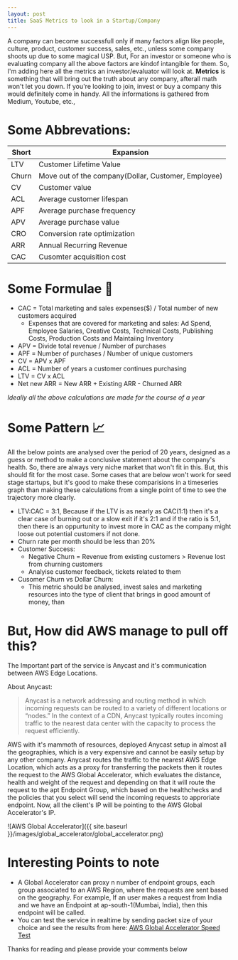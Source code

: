 ```yaml
---
layout: post
title: SaaS Metrics to look in a Startup/Company
---
```


A company can become successfull only if many factors align like people, culture, product, customer success, sales, etc., unless some company shoots up due to some magical USP. But, For an investor or someone who is evaluating company all the above factors are kindof intangible for them. So, I'm adding here all the metrics an investor/evaluator will look at. **Metrics** is something that will bring out the truth about any company, afterall math won't let you down. If you're looking to join, invest or buy a company this would definitely come in handy. All the informations is gathered from Medium, Youtube, etc.,

# Some Abbrevations:

| Short | Expansion |
| ----------- | ----------- |
| LTV | Customer Lifetime Value |
| Churn | Move out of the company(Dollar, Customer, Employee) |
| CV | Customer value |
| ACL | Average customer lifespan |
| APF | Average purchase frequency |
| APV | Average purchase value |
| CRO | Conversion rate optimization |
| ARR | Annual Recurring Revenue |
| CAC | Cusomter acquisition cost |


# Some Formulae :bear:

- CAC = Total marketing and sales expenses($) / Total number of new customers acquired
  - Expenses that are covered for marketing and sales: Ad Spend, Employee Salaries, Creative Costs, Technical Costs, Publishing Costs, Production Costs and Maintaiing Inventory
- APV = Divide total revenue / Number of purchases 
- APF = Number of purchases / Number of unique customers
- CV = APV x APF
- ACL = Number of years a customer continues purchasing
- LTV = CV x ACL
- Net new ARR = New ARR + Existing ARR - Churned ARR

*Ideally all the above calculations are made for the course of a year*

# Some Pattern :chart_with_upwards_trend:

All the below points are analysed over the period of 20 years, designed as a guess or method to make a conclusive statement about the company's health. So, there are always very niche market that won't fit in this. But, this should fit for the most case. Some cases that are below won't work for seed stage startups, but it's good to make these comparisions in a timeseries graph than making these calculations from a single point of time to see the trajectory more clearly.

- LTV:CAC = 3:1, Because if the LTV is as nearly as CAC(1:1) then it's a clear case of burning out or a slow exit if it's 2:1 and if the ratio is 5:1, then there is an oppurtunity to invest more in CAC as the company might loose out potential customers if not done.
- Churn rate per month should be less than 20%
- Customer Success:
  - Negative Churn = Revenue from existing customers > Revenue lost from churning customers
  - Analyise customer feedback, tickets related to them 
- Cusomer Churn vs Dollar Churn:
  - This metric should be analysed, invest sales and marketing resources into the type of client that brings in good amount of money, than 

# But, How did AWS manage to pull off this?

The Important part of the service is Anycast and it's communication between AWS Edge Locations.

About Anycast:

> Anycast is a network addressing and routing method in which incoming requests can be routed to a variety of different locations or “nodes.” In the context of a CDN, Anycast typically routes incoming traffic to the nearest data center with the capacity to process the request efficiently.

AWS with it's mammoth of resources, deployed Anycast setup in almost all the geographies, which is a very expensive and cannot be easily setup by any other company. Anycast routes the traffic to the nearest AWS Edge Location, which acts as a proxy for transferring the packets then it routes the request to the AWS Global Accelerator, which evaluates the distance, health and weight of the request and depending on that it will route the request to the apt Endpoint Group, which based on the healthchecks and the policies that you select will send the incoming requests to approriate endpoint. Now, all the client's IP will be pointing to the AWS Global Accelerator's IP.

![AWS Global Accelerator]({{ site.baseurl }}/images/global_accelerator/global_accelerator.png)

# Interesting Points to note

- A Global Accelerator can proxy n number of endpoint groups, each group associated to an AWS Region, where the requests are sent based on the geography. For example, If an user makes a request from India and we have an Endpoint at ap-south-1(Mumbai, India), then this endpoint will be called.
- You can test the service in realtime by sending packet size of your choice and see the results from here: [AWS Global Accelerator Speed Test](https://speedtest.globalaccelerator.aws/#/)


Thanks for reading and please provide your comments below
